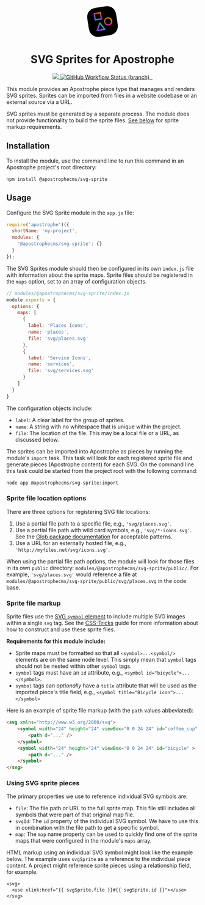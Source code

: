 <div align="center">
  <img src="https://raw.githubusercontent.com/apostrophecms/apostrophe/main/logo.svg" alt="ApostropheCMS logo" width="80" height="80">

  <h1>SVG Sprites for Apostrophe</h1>
  <p>
    <a aria-label="Apostrophe logo" href="https://v3.docs.apostrophecms.org">
      <img src="https://img.shields.io/badge/MADE%20FOR%20Apostrophe%203-000000.svg?style=for-the-badge&logo=Apostrophe&labelColor=6516dd">
    </a>
    <a aria-label="Test status" href="https://github.com/apostrophecms/svg-sprite/actions">
      <img alt="GitHub Workflow Status (branch)" src="https://img.shields.io/github/workflow/status/apostrophecms/svg-sprite/Tests/main?label=Tests&labelColor=000000&style=for-the-badge">
    </a>
    <a aria-label="Join the community on Discord" href="http://chat.apostrophecms.org">
      <img alt="" src="https://img.shields.io/discord/517772094482677790?color=5865f2&label=Join%20the%20Discord&logo=discord&logoColor=fff&labelColor=000&style=for-the-badge&logoWidth=20">
    </a>
    <a aria-label="License" href="https://github.com/apostrophecms/svg-sprite/blob/main/LICENSE.md">
      <img alt="" src="https://img.shields.io/static/v1?style=for-the-badge&labelColor=000000&label=License&message=MIT&color=3DA639">
    </a>
  </p>
</div>

This module provides an Apostrophe piece type that manages and renders SVG sprites. Sprites can be imported from files in a website codebase or an external source via a URL.

SVG sprites must be generated by a separate process. The module does not provide functionality to build the sprite files. [See below](#sprite-file-markup) for sprite markup requirements.

## Installation

To install the module, use the command line to run this command in an Apostrophe project's root directory:

```
npm install @apostrophecms/svg-sprite
```

## Usage

Configure the SVG Sprite module in the `app.js` file:

```javascript
require('apostrophe')({
  shortName: 'my-project',
  modules: {
    '@apostrophecms/svg-sprite': {}
  }
});
```

The SVG Sprites module should then be configured in its own `index.js` file with information about the sprite maps. Sprite files should be registered in the `maps` option, set to an array of configuration objects.

```javascript
// modules/@apostrophecms/svg-sprite/index.js
module.exports = {
  options: {
    maps: [
      {
        label: 'Places Icons',
        name: 'places',
        file: 'svg/places.svg'
      },
      {
        label: 'Service Icons',
        name: 'services',
        file: 'svg/services.svg'
      }
    ]
  }
}
```

The configuration objects include:

- `label`: A clear label for the group of sprites.
- `name`: A string with no whitespace that is unique within the project.
- `file`: The location of the file. This may be a local file or a URL, as discussed below.

The sprites can be imported into Apostrophe as pieces by running the module's `import` task. This task will look for each registered sprite file and generate pieces (Apostrophe content) for each SVG. On the command line this task could be started from the project root with the following command:

```bash
node app @apostrophecms/svg-sprite:import
```

### Sprite file location options

There are three options for registering SVG file locations:

1. Use a partial file path to a specific file, e.g., `'svg/places.svg'`.
2. Use a partial file path with wild card symbols, e.g., `'svg/*-icons.svg'`. See the [Glob package documentation](https://www.npmjs.com/package/glob#glob-primer) for acceptable patterns.
3. Use a URL for an externally hosted file, e.g., `'http://myfiles.net/svg/icons.svg'`.

When using the partial file path options, the module will look for those files in its own `public` directory: `modules/@apostrophecms/svg-sprite/public/`. For example, `'svg/places.svg'` would reference a file at `modules/@apostrophecms/svg-sprite/public/svg/places.svg` in the code base.

### Sprite file markup

Sprite files use the [SVG `symbol` element](https://developer.mozilla.org/en-US/docs/Web/SVG/Element/symbol) to include multiple SVG images within a single `svg` tag. See the [CSS-Tricks](https://css-tricks.com/svg-symbol-good-choice-icons/) guide for more information about how to construct and use these sprite files.

**Requirements for this module include:**
- Sprite maps must be formatted so that all `<symbol>...<symbol/>` elements are on the same node level. This simply mean that `symbol` tags should not be nested within other `symbol` tags.
- `symbol` tags must have an `id` attribute, e.g., `<symbol id="bicycle">...</symbol>`.
- `symbol` tags can *optionally* have a `title` attribute that will be used as the imported piece's title field, e.g., `<symbol title="Bicycle icon">...</symbol>`

Here is an example of sprite file markup (with the `path` values abbeviated):

```html
<svg xmlns="http://www.w3.org/2000/svg">
	<symbol width="24" height="24" viewBox="0 0 24 24" id="coffee_cup" >
		<path d="..." />
	</symbol>
	<symbol width="24" height="24" viewBox="0 0 24 24" id="bicycle" >
		<path d="..." />
	</symbol>
</svg>
```

### Using SVG sprite pieces

The primary properties we use to reference individual SVG symbols are:
- `file`: The file path or URL to the full sprite map. This file still includes all symbols that were part of that original map file.
- `svgId`: The `id` property of the individual SVG symbol. We have to use this in combination with the file path to get a specific symbol.
- `map`: The `map` name property can be used to quickly find one of the sprite maps that were configured in the module's `maps` array.

HTML markup using an individual SVG symbol might look like the example below. The example uses `svgSprite` as a reference to the individual piece content. A project might reference sprite pieces using a relationship field, for example.

```django
<svg>
  <use xlink:href="{{ svgSprite.file }}#{{ svgSprite.id }}"></use>
</svg>
```
